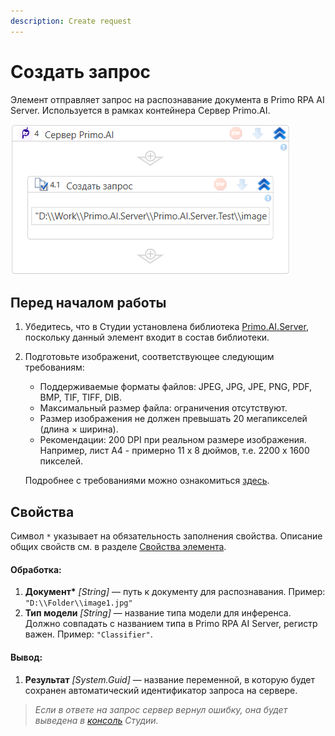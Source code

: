 ```yaml
---
description: Create request
---
```


# Создать запрос

Элемент отправляет запрос на распознавание документа в Primo RPA AI Server. Используется в рамках контейнера Сервер Primo.AI.

![](<../../../.gitbook/assets1/windows_items/WFAttachPrimoAIServer.png>)

## Перед началом работы

1. Убедитесь, что в Студии установлена библиотека [Primo.AI.Server](https://github.com/PrimoRPA/Docs.Rus/tree/1299-%D0%BD%D0%B0%D0%BF%D0%B8%D1%81%D0%B0%D1%82%D1%8C-%D0%B4%D0%BE%D0%BA%D1%83%D0%BC%D0%B5%D0%BD%D1%82-%D0%BF%D0%BE-primoai/g_elements/el_extra/ai_server), поскольку данный элемент входит в состав библиотеки.

2. Подготовьте изображениt, соответствующее следующим требованиям:
   * Поддерживаемые форматы файлов: JPEG, JPG, JPE, PNG, PDF, BMP, TIF, TIFF, DIB. 
   * Максимальный размер файла: ограничения отсутствуют.
   * Размер изображения не должен превышать 20 мегапикселей (длина × ширина).
   * Рекомендации: 200 DPI при реальном размере изображения. Например, лист А4 - примерно 11 x 8 дюймов, т.е. 2200 x 1600 пикселей.

   Подробнее с требованиями можно ознакомиться [здесь](https://github.com/PrimoRPA/Docs.Rus/blob/1299-%D0%BD%D0%B0%D0%BF%D0%B8%D1%81%D0%B0%D1%82%D1%8C-%D0%B4%D0%BE%D0%BA%D1%83%D0%BC%D0%B5%D0%BD%D1%82-%D0%BF%D0%BE-primoai/primo-ai/other/inference-quality-requirements.md).

## Свойства
Символ `*` указывает на обязательность заполнения свойства. Описание общих свойств см. в разделе [Свойства элемента](https://docs.primo-rpa.ru/primo-rpa/primo-studio/process/elements#svoistva-elementa).

#### Обработка:

1. **Документ\*** *[String]* — путь к документу для распознавания. Пример: `"D:\\Folder\\image1.jpg"`
2. **Тип модели** *[String]* — название типа модели для инференса. Должно совпадать с названием типа в Primo RPA AI Server, регистр важен. Пример: `"Classifier"`.

#### Вывод:

1. **Результат** *[System.Guid]* — название переменной, в которую будет сохранен автоматический идентификатор запроса на сервере.

> *Если в ответе на запрос сервер вернул ошибку, она будет выведена в [консоль](https://docs.primo-rpa.ru/primo-rpa/primo-studio/process/debug#konsol) Студии.*
